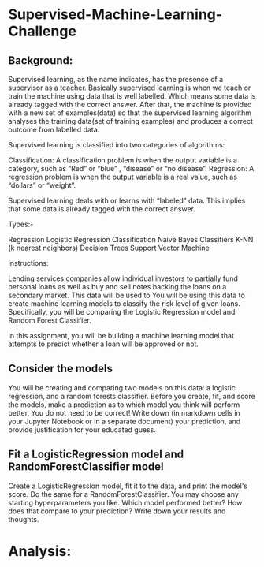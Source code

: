 # Supervised-Machine-Learning-Challenge

## Background: 
Supervised learning, as the name indicates, has the presence of a supervisor as a teacher. Basically supervised learning is when we teach or train the machine using data that is well labelled. Which means some data is already tagged with the correct answer. After that, the machine is provided with a new set of examples(data) so that the supervised learning algorithm analyses the training data(set of training examples) and produces a correct outcome from labelled data.

Supervised learning is classified into two categories of algorithms: 

Classification: A classification problem is when the output variable is a category, such as “Red” or “blue” , “disease” or “no disease”.
Regression: A regression problem is when the output variable is a real value, such as “dollars” or “weight”.

Supervised learning deals with or learns with “labeled” data. This implies that some data is already tagged with the correct answer.

Types:-

Regression
Logistic Regression
Classification
Naive Bayes Classifiers
K-NN (k nearest neighbors)
Decision Trees
Support Vector Machine

Instructions: 

Lending services companies allow individual investors to partially fund personal loans as well as buy and sell notes backing the loans on a secondary market. This data will be used to
You will be using this data to create machine learning models to classify the risk level of given loans. Specifically, you will be comparing the Logistic Regression model and Random Forest Classifier.

In this assignment, you will be building a machine learning model that attempts to predict whether a loan will be approved or not.

## Consider the models

You will be creating and comparing two models on this data: a logistic regression, and a random forests classifier. Before you create, fit, and score the models, make a prediction as to which model you think will perform better. You do not need to be correct! Write down (in markdown cells in your Jupyter Notebook or in a separate document) your prediction, and provide justification for your educated guess.

## Fit a LogisticRegression model and RandomForestClassifier model

Create a LogisticRegression model, fit it to the data, and print the model's score. Do the same for a RandomForestClassifier. You may choose any starting hyperparameters you like. Which model performed better? How does that compare to your prediction? Write down your results and thoughts.

# Analysis: 



